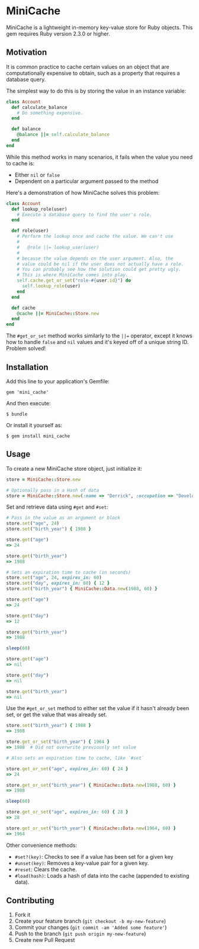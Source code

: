 # MiniCache

MiniCache is a lightweight in-memory key-value store for Ruby objects.
This gem requires Ruby version 2.3.0 or higher.

## Motivation

It is common practice to cache certain values on an object that are
computationally expensive to obtain, such as a property that requires a
database query.

The simplest way to do this is by storing the value in an instance variable:

```ruby
class Account
  def calculate_balance
    # Do something expensive.
  end

  def balance
    @balance ||= self.calculate_balance
  end
end
```

While this method works in many scenarios, it fails when the value you
need to cache is:

- Either `nil` or `false`
- Dependent on a particular argument passed to the method

Here's a demonstration of how MiniCache solves this problem:

```ruby
class Account
  def lookup_role(user)
    # Execute a database query to find the user's role.
  end

  def role(user)
    # Perform the lookup once and cache the value. We can't use
    #
    #   @role ||= lookup_user(user)
    #
    # because the value depends on the user argument. Also, the
    # value could be nil if the user does not actually have a role.
    # You can probably see how the solution could get pretty ugly.
    # This is where MiniCache comes into play.
    self.cache.get_or_set("role-#{user.id}") do
      self.lookup_role(user)
    end
  end

  def cache
    @cache ||= MiniCache::Store.new
  end
end
```

The `#get_or_set` method works similarly to the `||=` operator, except it
knows how to handle `false` and `nil` values and it's keyed off of a unique string ID.
Problem solved!

## Installation

Add this line to your application's Gemfile:

    gem 'mini_cache'

And then execute:

    $ bundle

Or install it yourself as:

    $ gem install mini_cache

## Usage

To create a new MiniCache store object, just initialize it:

```ruby
store = MiniCache::Store.new

# Optionally pass in a Hash of data
store = MiniCache::Store.new(:name => "Derrick", :occupation => "Developer")
```

Set and retrieve data using `#get` and `#set`:

```ruby
# Pass in the value as an argument or block
store.set("age", 24)
store.set("birth_year") { 1988 }

store.get("age")
=> 24

store.get("birth_year")
=> 1988

# Sets an expiration time to cache (in seconds)
store.set("age", 24, expires_in: 60)
store.set("day", expires_in: 60) { 12 }
store.set("birth_year") { MiniCache::Data.new(1988, 60) }

store.get("age")
=> 24

store.get("day")
=> 12

store.get("birth_year")
=> 1988

sleep(60)

store.get("age")
=> nil

store.get("day")
=> nil

store.get("birth_year")
=> nil
```

Use the `#get_or_set` method to either set the value if it hasn't already been
set, or get the value that was already set.

```ruby
store.set("birth_year") { 1988 }
=> 1988

store.get_or_set("birth_year") { 1964 }
=> 1988  # Did not overwrite previously set value

# Also sets an expiration time to cache, like `#set`

store.get_or_set("age", expires_in: 60) { 24 }
=> 24

store.get_or_set("birth_year") { MiniCache::Data.new(1988, 60) }
=> 1988

sleep(60)

store.get_or_set("age", expires_in: 60) { 28 }
=> 28

store.get_or_set("birth_year") { MiniCache::Data.new(1964, 60) }
=> 1964
```

Other convenience methods:

- `#set?(key)`: Checks to see if a value has been set for a given key
- `#unset(key)`: Removes a key-value pair for a given key.
- `#reset`: Clears the cache.
- `#load(hash)`: Loads a hash of data into the cache (appended to existing data).

## Contributing

1. Fork it
2. Create your feature branch (`git checkout -b my-new-feature`)
3. Commit your changes (`git commit -am 'Added some feature'`)
4. Push to the branch (`git push origin my-new-feature`)
5. Create new Pull Request
